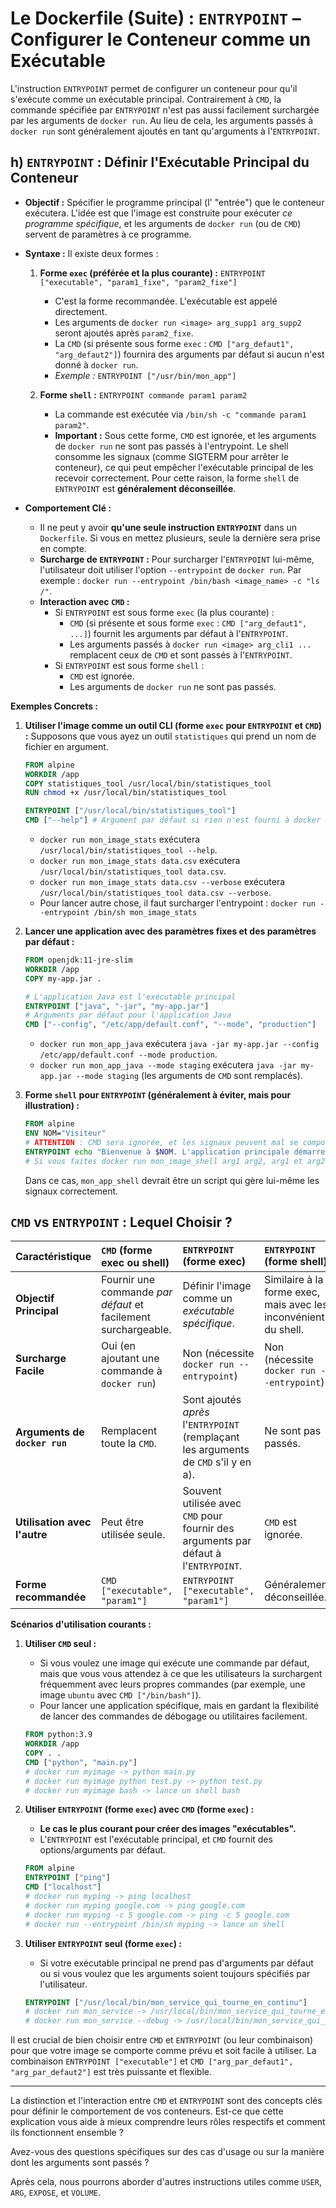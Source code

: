 # Le Dockerfile (Suite) : `ENTRYPOINT` – Configurer le Conteneur comme un Exécutable

L'instruction `ENTRYPOINT` permet de configurer un conteneur pour qu'il s'exécute comme un exécutable principal. Contrairement à `CMD`, la commande spécifiée par `ENTRYPOINT` n'est pas aussi facilement surchargée par les arguments de `docker run`. Au lieu de cela, les arguments passés à `docker run` sont généralement ajoutés en tant qu'arguments à l'`ENTRYPOINT`.

## h) `ENTRYPOINT` : Définir l'Exécutable Principal du Conteneur

*   **Objectif :** Spécifier le programme principal (l' "entrée") que le conteneur exécutera. L'idée est que l'image est construite pour exécuter *ce programme spécifique*, et les arguments de `docker run` (ou de `CMD`) servent de paramètres à ce programme.

*   **Syntaxe :** Il existe deux formes :
    1.  **Forme `exec` (préférée et la plus courante) :**
        `ENTRYPOINT ["executable", "param1_fixe", "param2_fixe"]`
        *   C'est la forme recommandée. L'exécutable est appelé directement.
        *   Les arguments de `docker run <image> arg_supp1 arg_supp2` seront ajoutés après `param2_fixe`.
        *   La `CMD` (si présente sous forme `exec` : `CMD ["arg_defaut1", "arg_defaut2"]`) fournira des arguments par défaut si aucun n'est donné à `docker run`.
        *   *Exemple :* `ENTRYPOINT ["/usr/bin/mon_app"]`

    2.  **Forme `shell` :**
        `ENTRYPOINT commande param1 param2`
        *   La commande est exécutée via `/bin/sh -c "commande param1 param2"`.
        *   **Important :** Sous cette forme, `CMD` est ignorée, et les arguments de `docker run` ne sont pas passés à l'entrypoint. Le shell consomme les signaux (comme SIGTERM pour arrêter le conteneur), ce qui peut empêcher l'exécutable principal de les recevoir correctement. Pour cette raison, la forme `shell` de `ENTRYPOINT` est **généralement déconseillée**.

*   **Comportement Clé :**
    *   Il ne peut y avoir **qu'une seule instruction `ENTRYPOINT`** dans un `Dockerfile`. Si vous en mettez plusieurs, seule la dernière sera prise en compte.
    *   **Surcharge de `ENTRYPOINT` :** Pour surcharger l'`ENTRYPOINT` lui-même, l'utilisateur doit utiliser l'option `--entrypoint` de `docker run`. Par exemple : `docker run --entrypoint /bin/bash <image_name> -c "ls /"`.
    *   **Interaction avec `CMD` :**
        *   Si `ENTRYPOINT` est sous forme `exec` (la plus courante) :
            *   `CMD` (si présente et sous forme `exec` : `CMD ["arg_defaut1", ...]`) fournit les arguments par défaut à l'`ENTRYPOINT`.
            *   Les arguments passés à `docker run <image> arg_cli1 ...` remplacent ceux de `CMD` et sont passés à l'`ENTRYPOINT`.
        *   Si `ENTRYPOINT` est sous forme `shell` :
            *   `CMD` est ignorée.
            *   Les arguments de `docker run` ne sont pas passés.

**Exemples Concrets :**

1.  **Utiliser l'image comme un outil CLI (forme `exec` pour `ENTRYPOINT` et `CMD`) :**
    Supposons que vous ayez un outil `statistiques` qui prend un nom de fichier en argument.
    ```dockerfile
    FROM alpine
    WORKDIR /app
    COPY statistiques_tool /usr/local/bin/statistiques_tool
    RUN chmod +x /usr/local/bin/statistiques_tool

    ENTRYPOINT ["/usr/local/bin/statistiques_tool"]
    CMD ["--help"] # Argument par défaut si rien n'est fourni à docker run
    ```
    *   `docker run mon_image_stats` exécutera `/usr/local/bin/statistiques_tool --help`.
    *   `docker run mon_image_stats data.csv` exécutera `/usr/local/bin/statistiques_tool data.csv`.
    *   `docker run mon_image_stats data.csv --verbose` exécutera `/usr/local/bin/statistiques_tool data.csv --verbose`.
    *   Pour lancer autre chose, il faut surcharger l'entrypoint : `docker run --entrypoint /bin/sh mon_image_stats`

2.  **Lancer une application avec des paramètres fixes et des paramètres par défaut :**
    ```dockerfile
    FROM openjdk:11-jre-slim
    WORKDIR /app
    COPY my-app.jar .

    # L'application Java est l'exécutable principal
    ENTRYPOINT ["java", "-jar", "my-app.jar"]
    # Arguments par défaut pour l'application Java
    CMD ["--config", "/etc/app/default.conf", "--mode", "production"]
    ```
    *   `docker run mon_app_java` exécutera `java -jar my-app.jar --config /etc/app/default.conf --mode production`.
    *   `docker run mon_app_java --mode staging` exécutera `java -jar my-app.jar --mode staging` (les arguments de `CMD` sont remplacés).

3.  **Forme `shell` pour `ENTRYPOINT` (généralement à éviter, mais pour illustration) :**
    ```dockerfile
    FROM alpine
    ENV NOM="Visiteur"
    # ATTENTION : CMD sera ignorée, et les signaux peuvent mal se comporter.
    ENTRYPOINT echo "Bienvenue à $NOM. L'application principale démarre..." && exec mon_app_shell
    # Si vous faites docker run mon_image_shell arg1 arg2, arg1 et arg2 ne sont pas passés.
    ```
    Dans ce cas, `mon_app_shell` devrait être un script qui gère lui-même les signaux correctement.

## `CMD` vs `ENTRYPOINT` : Lequel Choisir ?

| Caractéristique         | `CMD` (forme exec ou shell)                                     | `ENTRYPOINT` (forme exec)                                                              | `ENTRYPOINT` (forme shell)                                  |
| :---------------------- | :-------------------------------------------------------------- | :------------------------------------------------------------------------------------- | :---------------------------------------------------------- |
| **Objectif Principal**  | Fournir une commande *par défaut* et facilement surchargeable. | Définir l'image comme un *exécutable spécifique*.                                      | Similaire à la forme exec, mais avec les inconvénients du shell. |
| **Surcharge Facile**    | Oui (en ajoutant une commande à `docker run`)                   | Non (nécessite `docker run --entrypoint`)                                              | Non (nécessite `docker run --entrypoint`)                   |
| **Arguments de `docker run`** | Remplacent toute la `CMD`.                                    | Sont ajoutés *après* l'`ENTRYPOINT` (remplaçant les arguments de `CMD` s'il y en a). | Ne sont pas passés.                                         |
| **Utilisation avec l'autre** | Peut être utilisée seule.                                     | Souvent utilisée avec `CMD` pour fournir des arguments par défaut à l'`ENTRYPOINT`. | `CMD` est ignorée.                                          |
| **Forme recommandée**   | `CMD ["executable", "param1"]`                                | `ENTRYPOINT ["executable", "param1"]`                                                | Généralement déconseillée.                                  |

**Scénarios d'utilisation courants :**

1.  **Utiliser `CMD` seul :**
    *   Si vous voulez une image qui exécute une commande par défaut, mais que vous vous attendez à ce que les utilisateurs la surchargent fréquemment avec leurs propres commandes (par exemple, une image `ubuntu` avec `CMD ["/bin/bash"]`).
    *   Pour lancer une application spécifique, mais en gardant la flexibilité de lancer des commandes de débogage ou utilitaires facilement.
    ```dockerfile
    FROM python:3.9
    WORKDIR /app
    COPY . .
    CMD ["python", "main.py"]
    # docker run myimage -> python main.py
    # docker run myimage python test.py -> python test.py
    # docker run myimage bash -> lance un shell bash
    ```

2.  **Utiliser `ENTRYPOINT` (forme `exec`) avec `CMD` (forme `exec`) :**
    *   **Le cas le plus courant pour créer des images "exécutables".**
    *   L'`ENTRYPOINT` est l'exécutable principal, et `CMD` fournit des options/arguments par défaut.
    ```dockerfile
    FROM alpine
    ENTRYPOINT ["ping"]
    CMD ["localhost"]
    # docker run myping -> ping localhost
    # docker run myping google.com -> ping google.com
    # docker run myping -c 5 google.com -> ping -c 5 google.com
    # docker run --entrypoint /bin/sh myping -> lance un shell
    ```

3.  **Utiliser `ENTRYPOINT` seul (forme `exec`) :**
    *   Si votre exécutable principal ne prend pas d'arguments par défaut ou si vous voulez que les arguments soient toujours spécifiés par l'utilisateur.
    ```dockerfile
    ENTRYPOINT ["/usr/local/bin/mon_service_qui_tourne_en_continu"]
    # docker run mon_service -> /usr/local/bin/mon_service_qui_tourne_en_continu
    # docker run mon_service --debug -> /usr/local/bin/mon_service_qui_tourne_en_continu --debug
    ```

Il est crucial de bien choisir entre `CMD` et `ENTRYPOINT` (ou leur combinaison) pour que votre image se comporte comme prévu et soit facile à utiliser. La combinaison `ENTRYPOINT ["executable"]` et `CMD ["arg_par_defaut1", "arg_par_defaut2"]` est très puissante et flexible.

---

La distinction et l'interaction entre `CMD` et `ENTRYPOINT` sont des concepts clés pour définir le comportement de vos conteneurs. Est-ce que cette explication vous aide à mieux comprendre leurs rôles respectifs et comment ils fonctionnent ensemble ?

Avez-vous des questions spécifiques sur des cas d'usage ou sur la manière dont les arguments sont passés ?

Après cela, nous pourrons aborder d'autres instructions utiles comme `USER`, `ARG`, `EXPOSE`, et `VOLUME`.